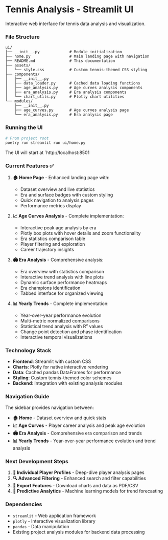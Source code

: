 # Tennis Analysis - Streamlit UI

Interactive web interface for tennis data analysis and visualization.

### File Structure

```
ui/
├── __init__.py             # Module initialization
├── home.py                 # Main landing page with navigation
├── README.md               # This documentation
├── assets/
│   └── style.css           # Custom tennis-themed CSS styling
├── components/
│   ├── __init__.py
│   ├── data_loader.py      # Cached data loading functions
│   ├── age_analysis.py     # Age curves analysis components
│   ├── era_analysis.py     # Era analysis components
│   └── chart_utils.py      # Plotly chart utilities
└── modules/
    ├── __init__.py
    ├── age_curves.py       # Age curves analysis page
    └── era_analysis.py     # Era analysis page
```

### Running the UI

```bash
# From project root
poetry run streamlit run ui/home.py
```

The UI will start at `http://localhost:8501

### Current Features ✅

1. **🏠 Home Page** - Enhanced landing page with:
   - Dataset overview and live statistics
   - Era and surface badges with custom styling
   - Quick navigation to analysis pages
   - Performance metrics display

2. **📈 Age Curves Analysis** - Complete implementation:
   - Interactive peak age analysis by era
   - Plotly box plots with hover details and zoom functionality
   - Era statistics comparison table
   - Player filtering and exploration
   - Career trajectory insights

3. **🏟️ Era Analysis** - Comprehensive analysis:
   - Era overview with statistics comparison
   - Interactive trend analysis with line plots
   - Dynamic surface performance heatmaps
   - Era champions identification
   - Tabbed interface for organized viewing

4. **📊 Yearly Trends** - Complete implementation:
   - Year-over-year performance evolution
   - Multi-metric normalized comparisons
   - Statistical trend analysis with R² values
   - Change point detection and phase identification
   - Interactive temporal visualizations

### Technology Stack

- **Frontend**: Streamlit with custom CSS
- **Charts**: Plotly for native interactive rendering
- **Data**: Cached pandas DataFrames for performance
- **Styling**: Custom tennis-themed color schemes
- **Backend**: Integration with existing analysis modules

### Navigation Guide

The sidebar provides navigation between:
- **🏠 Home** - Dataset overview and quick stats
- **📈 Age Curves** - Player career analysis and peak age evolution
- **🏟️ Era Analysis** - Comprehensive era comparison and trends
- **📊 Yearly Trends** - Year-over-year performance evolution and trend analysis

### Next Development Steps

1. **👤 Individual Player Profiles** - Deep-dive player analysis pages
2. **🔍 Advanced Filtering** - Enhanced search and filter capabilities
3. **📁 Export Features** - Download charts and data as PDF/CSV
4. **🔮 Predictive Analytics** - Machine learning models for trend forecasting

### Dependencies

- `streamlit` - Web application framework
- `plotly` - Interactive visualization library
- `pandas` - Data manipulation
- Existing project analysis modules for backend data processing
